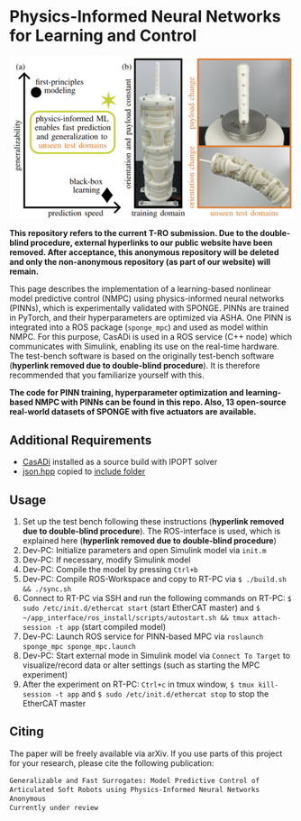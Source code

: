 # Physics-Informed Neural Networks for Learning and Control
<p align="center">
<img src="pinn_cover.png" width=600>
</p>

**This repository refers to the current T-RO submission. Due to the double-blind procedure, external hyperlinks to our public website have been removed. After acceptance, this anonymous repository will be deleted and only the non-anonymous repository (as part of our website) will remain.**

This page describes the implementation of a learning-based nonlinear model predictive control (NMPC) using physics-informed neural networks (PINNs), which is experimentally validated with SPONGE. PINNs are trained in PyTorch, and their hyperparameters are optimized via ASHA. One PINN is integrated into a ROS package (``sponge_mpc``) and used as model within NMPC. For this purpose, CasADi is used in a ROS service (C++ node) which communicates with Simulink, enabling its use on the real-time hardware. The test-bench software is based on the originally test-bench software (**hyperlink removed due to double-blind procedure**). It is therefore recommended that you familiarize yourself with this.

**The code for PINN training, hyperparameter optimization and learning-based NMPC with PINNs can be found in this repo. Also, 13 open-source real-world datasets of SPONGE with five actuators are available.**

## Additional Requirements
- [CasADi](https://github.com/casadi/casadi/wiki/InstallationLinux) installed as a source build with IPOPT solver
- [json.hpp](https://github.com/nlohmann/json) copied to [include folder](https://github.com/TRO-PINN2025/anonymous/tree/main/catkin_ws/src/sponge_mpc/include)

## Usage
1. Set up the test bench following these instructions (**hyperlink removed due to double-blind procedure**). The ROS-interface is used, which is explained here (**hyperlink removed due to double-blind procedure**)
2. Dev-PC: Initialize parameters and open Simulink model via ``init.m``
3. Dev-PC: If necessary, modify Simulink model
4. Dev-PC: Compile the model by pressing ``Ctrl+b``
5. Dev-PC: Compile ROS-Workspace and copy to RT-PC via ``$ ./build.sh && ./sync.sh``
6. Connect to RT-PC via SSH and run the following commands on RT-PC: ``$ sudo /etc/init.d/ethercat start`` (start EtherCAT master) and ``$ ~/app_interface/ros_install/scripts/autostart.sh && tmux attach-session -t app`` (start compiled model)
7. Dev-PC: Launch ROS service for PINN-based MPC via ``roslaunch sponge_mpc sponge_mpc.launch``
8. Dev-PC: Start external mode in Simulink model via ``Connect To Target`` to visualize/record data or alter settings (such as starting the MPC experiment)
9. After the experiment on RT-PC: ``Ctrl+c`` in tmux window, ``$ tmux kill-session -t app`` and ``$ sudo /etc/init.d/ethercat stop`` to stop the EtherCAT master

## Citing
The paper will be freely available via arXiv. If you use parts of this project for your research, please cite the following publication:
```
Generalizable and Fast Surrogates: Model Predictive Control of Articulated Soft Robots using Physics-Informed Neural Networks
Anonymous
Currently under review
```
